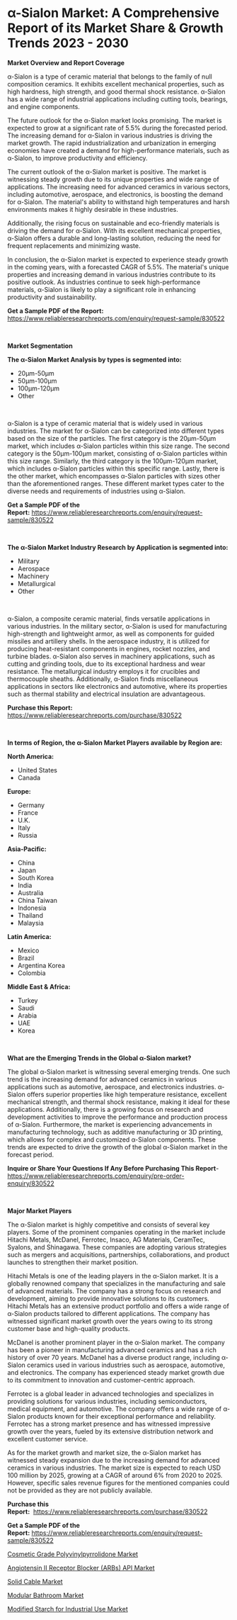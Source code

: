 <p><h1>α-Sialon Market: A Comprehensive Report of its Market Share & Growth Trends 2023 - 2030</h1></p><p><strong>Market Overview and Report Coverage</strong></p>
<p><p>α-Sialon is a type of ceramic material that belongs to the family of null composition ceramics. It exhibits excellent mechanical properties, such as high hardness, high strength, and good thermal shock resistance. α-Sialon has a wide range of industrial applications including cutting tools, bearings, and engine components.</p><p>The future outlook for the α-Sialon market looks promising. The market is expected to grow at a significant rate of 5.5% during the forecasted period. The increasing demand for α-Sialon in various industries is driving the market growth. The rapid industrialization and urbanization in emerging economies have created a demand for high-performance materials, such as α-Sialon, to improve productivity and efficiency.</p><p>The current outlook of the α-Sialon market is positive. The market is witnessing steady growth due to its unique properties and wide range of applications. The increasing need for advanced ceramics in various sectors, including automotive, aerospace, and electronics, is boosting the demand for α-Sialon. The material's ability to withstand high temperatures and harsh environments makes it highly desirable in these industries.</p><p>Additionally, the rising focus on sustainable and eco-friendly materials is driving the demand for α-Sialon. With its excellent mechanical properties, α-Sialon offers a durable and long-lasting solution, reducing the need for frequent replacements and minimizing waste.</p><p>In conclusion, the α-Sialon market is expected to experience steady growth in the coming years, with a forecasted CAGR of 5.5%. The material's unique properties and increasing demand in various industries contribute to its positive outlook. As industries continue to seek high-performance materials, α-Sialon is likely to play a significant role in enhancing productivity and sustainability.</p></p>
<p><strong>Get a Sample PDF of the Report:</strong> <a href="https://www.reliableresearchreports.com/enquiry/request-sample/830522">https://www.reliableresearchreports.com/enquiry/request-sample/830522</a></p>
<p>&nbsp;</p>
<p><strong>Market Segmentation</strong></p>
<p><strong>The α-Sialon Market Analysis by types is segmented into:</strong></p>
<p><ul><li>20μm-50μm</li><li>50μm-100μm</li><li>100μm-120μm</li><li>Other</li></ul></p>
<p>&nbsp;</p>
<p><p>α-Sialon is a type of ceramic material that is widely used in various industries. The market for α-Sialon can be categorized into different types based on the size of the particles. The first category is the 20μm-50μm market, which includes α-Sialon particles within this size range. The second category is the 50μm-100μm market, consisting of α-Sialon particles within this size range. Similarly, the third category is the 100μm-120μm market, which includes α-Sialon particles within this specific range. Lastly, there is the other market, which encompasses α-Sialon particles with sizes other than the aforementioned ranges. These different market types cater to the diverse needs and requirements of industries using α-Sialon.</p></p>
<p><strong>Get a Sample PDF of the Report:</strong>&nbsp;<a href="https://www.reliableresearchreports.com/enquiry/request-sample/830522">https://www.reliableresearchreports.com/enquiry/request-sample/830522</a></p>
<p>&nbsp;</p>
<p><strong>The α-Sialon Market Industry Research by Application is segmented into:</strong></p>
<p><ul><li>Military</li><li>Aerospace</li><li>Machinery</li><li>Metallurgical</li><li>Other</li></ul></p>
<p>&nbsp;</p>
<p><p>α-Sialon, a composite ceramic material, finds versatile applications in various industries. In the military sector, α-Sialon is used for manufacturing high-strength and lightweight armor, as well as components for guided missiles and artillery shells. In the aerospace industry, it is utilized for producing heat-resistant components in engines, rocket nozzles, and turbine blades. α-Sialon also serves in machinery applications, such as cutting and grinding tools, due to its exceptional hardness and wear resistance. The metallurgical industry employs it for crucibles and thermocouple sheaths. Additionally, α-Sialon finds miscellaneous applications in sectors like electronics and automotive, where its properties such as thermal stability and electrical insulation are advantageous.</p></p>
<p><strong>Purchase this Report:</strong>&nbsp; <a href="https://www.reliableresearchreports.com/purchase/830522">https://www.reliableresearchreports.com/purchase/830522</a></p>
<p>&nbsp;</p>
<p><strong>In terms of Region, the α-Sialon Market Players available by Region are:</strong></p>
<p>
    <p> <strong> North America: </strong>
        <ul>
            <li>United States</li>
            <li>Canada</li>
        </ul>
        </p> 
    <p> <strong> Europe: </strong>
        <ul>
            <li>Germany</li>
            <li>France</li>
            <li>U.K.</li>
            <li>Italy</li>
            <li>Russia</li>
        </ul>
        </p> 
    <p> <strong> Asia-Pacific: </strong>
        <ul>
            <li>China</li>
            <li>Japan</li>
            <li>South Korea</li>
            <li>India</li>
            <li>Australia</li>
            <li>China Taiwan</li>
            <li>Indonesia</li>
            <li>Thailand</li>
            <li>Malaysia</li>
        </ul>
        </p> 
    <p> <strong> Latin America: </strong>
        <ul>
            <li>Mexico</li>
            <li>Brazil</li>
            <li>Argentina Korea</li>
            <li>Colombia</li>
        </ul>
        </p> 
    <p> <strong> Middle East & Africa: </strong>
        <ul>
            <li>Turkey</li>
            <li>Saudi</li>
            <li>Arabia</li>
            <li>UAE</li>
            <li>Korea</li>
        </ul>
    </p>
    </p>
<p>&nbsp;</p>
<p><strong>What are the Emerging Trends in the Global α-Sialon market?</strong></p>
<p><p>The global α-Sialon market is witnessing several emerging trends. One such trend is the increasing demand for advanced ceramics in various applications such as automotive, aerospace, and electronics industries. α-Sialon offers superior properties like high temperature resistance, excellent mechanical strength, and thermal shock resistance, making it ideal for these applications. Additionally, there is a growing focus on research and development activities to improve the performance and production process of α-Sialon. Furthermore, the market is experiencing advancements in manufacturing technology, such as additive manufacturing or 3D printing, which allows for complex and customized α-Sialon components. These trends are expected to drive the growth of the global α-Sialon market in the forecast period.</p></p>
<p><strong>Inquire or Share Your Questions If Any Before Purchasing This Report</strong>- <a href="https://www.reliableresearchreports.com/enquiry/pre-order-enquiry/830522">https://www.reliableresearchreports.com/enquiry/pre-order-enquiry/830522</a></p>
<p>&nbsp;</p>
<p><strong>Major Market Players</strong></p>
<p><p>The α-Sialon market is highly competitive and consists of several key players. Some of the prominent companies operating in the market include Hitachi Metals, McDanel, Ferrotec, Insaco, AG Materials, CeramTec, Syalons, and Shinagawa. These companies are adopting various strategies such as mergers and acquisitions, partnerships, collaborations, and product launches to strengthen their market position.</p><p>Hitachi Metals is one of the leading players in the α-Sialon market. It is a globally renowned company that specializes in the manufacturing and sale of advanced materials. The company has a strong focus on research and development, aiming to provide innovative solutions to its customers. Hitachi Metals has an extensive product portfolio and offers a wide range of α-Sialon products tailored to different applications. The company has witnessed significant market growth over the years owing to its strong customer base and high-quality products.</p><p>McDanel is another prominent player in the α-Sialon market. The company has been a pioneer in manufacturing advanced ceramics and has a rich history of over 70 years. McDanel has a diverse product range, including α-Sialon ceramics used in various industries such as aerospace, automotive, and electronics. The company has experienced steady market growth due to its commitment to innovation and customer-centric approach.</p><p>Ferrotec is a global leader in advanced technologies and specializes in providing solutions for various industries, including semiconductors, medical equipment, and automotive. The company offers a wide range of α-Sialon products known for their exceptional performance and reliability. Ferrotec has a strong market presence and has witnessed impressive growth over the years, fueled by its extensive distribution network and excellent customer service.</p><p>As for the market growth and market size, the α-Sialon market has witnessed steady expansion due to the increasing demand for advanced ceramics in various industries. The market size is expected to reach USD 100 million by 2025, growing at a CAGR of around 6% from 2020 to 2025. However, specific sales revenue figures for the mentioned companies could not be provided as they are not publicly available.</p></p>
<p><strong>Purchase this Report:</strong>&nbsp;&nbsp;<a href="https://www.reliableresearchreports.com/purchase/830522">https://www.reliableresearchreports.com/purchase/830522</a></p>
<p></p>
<p><strong>Get a Sample PDF of the Report:</strong>&nbsp;<a href="https://www.reliableresearchreports.com/enquiry/request-sample/830522">https://www.reliableresearchreports.com/enquiry/request-sample/830522</a></p>
<p><p><a href="https://github.com/prosalinda88/Market-Research-Report-List-1/blob/main/cosmetic-grade-polyvinylpyrrolidone-market.md">Cosmetic Grade Polyvinylpyrrolidone Market</a></p><p><a href="https://www.linkedin.com/pulse/angiotensin-ii-receptor-blocker-arbs-api-market-size-share/">Angiotensin II Receptor Blocker (ARBs) API Market</a></p><p><a href="https://www.linkedin.com/pulse/solid-cable-market-size-share-amp-trends-analysis-report/">Solid Cable Market</a></p><p><a href="https://medium.com/@sanju991215/modular-bathroom-market-the-key-to-successful-business-strategy-forecast-till-2030-6debde98076f">Modular Bathroom Market</a></p><p><a href="https://medium.com/@ssantosh15121999/modified-starch-for-industrial-use-market-trends-and-market-analysis-forecasted-for-period-7d7aeb71bf9e">Modified Starch for Industrial Use Market</a></p></p>